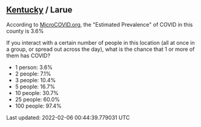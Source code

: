 
## [Kentucky](/united-states/kentucky) / Larue

According to [MicroCOVID.org](http://microcovid.org),
the "Estimated Prevalence" of COVID in this county is 3.6%

If you interact with a certain number of people in this location
(all at once in a group, or spread out across the day), what is the chance that
1 or more of them has COVID?

- 1 person: 3.6%
- 2 people: 7.1%
- 3 people: 10.4%
- 5 people: 16.7%
- 10 people: 30.7%
- 25 people: 60.0%
- 100 people: 97.4%

Last updated: 2022-02-06 00:44:39.779031 UTC
